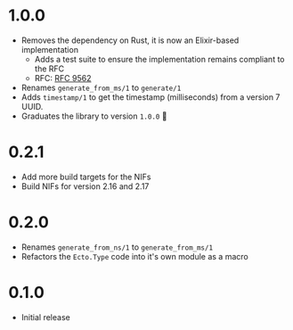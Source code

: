 # 1.0.0

- Removes the dependency on Rust, it is now an Elixir-based implementation
  - Adds a test suite to ensure the implementation remains compliant to the RFC
  - RFC: [RFC 9562](https://datatracker.ietf.org/doc/rfc9562/)
- Renames `generate_from_ms/1` to `generate/1`
- Adds `timestamp/1` to get the timestamp (milliseconds) from a version 7 UUID.
- Graduates the library to version `1.0.0` 🎉

# 0.2.1

- Add more build targets for the NIFs
- Build NIFs for version 2.16 and 2.17

# 0.2.0

- Renames `generate_from_ns/1` to `generate_from_ms/1`
- Refactors the `Ecto.Type` code into it's own module as a macro

# 0.1.0

- Initial release
